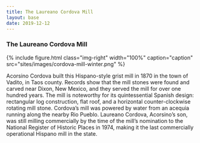 ```yaml
---
title: The Laureano Cordova Mill
layout: base
date: 2019-12-12
---
```


### The Laureano Cordova Mill

{% include figure.html
  class="img-right"
  width="100%"
  caption="caption"
  src="sites/images/cordova-mill-winter.png"
%}

Acorsino Cordova built this Hispano-style grist mill in 1870 in the town of Vadito, in Taos county. Records show that the mill stones were found and carved near Dixon, New Mexico, and they served the mill for over one hundred years. The mill is noteworthy for its quintessential Spanish design: rectangular log construction, flat roof, and a horizontal counter-clockwise rotating mill stone. Cordova’s mill was powered by water from an acequia running along the nearby Rio Pueblo. Laureano Cordova, Acorsino’s son, was still milling commercially by the time of the mill’s nomination to the National Register of Historic Places in 1974, making it the last commercially operational Hispano mill in the state. 
